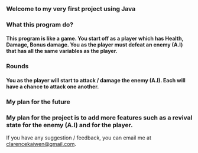 ### Welcome to my very first project using Java 

### What this program do?
#### This program is like a game. You start off as a player which has Health, Damage, Bonus damage. You as the player must defeat an enemy (A.I) that has all the same variables as the player.

### Rounds
#### You as the player will start to attack / damage the enemy (A.I). Each will have a chance to attack one another.

### My plan for the future
### My plan for the project is to add more features such as a revival state for the enemy (A.I) and for the player.
 
If you have any suggestion / feedback, you can email me at clarencekaiwen@gmail.com.
